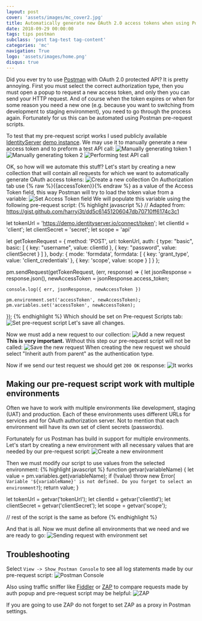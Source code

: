 ```yaml
---
layout: post
cover: 'assets/images/mc_cover2.jpg'
title: Automatically generate new OAuth 2.0 access tokens when using Postman
date: 2018-09-29 00:00:00
tags: tips postman 
subclass: 'post tag-test tag-content'
categories: 'mc'
navigation: True
logo: 'assets/images/home.png'
disqus: true
---
```


Did you ever try to use [Postman](https://www.getpostman.com/)
with OAuth 2.0 protected API? 
It is pretty annoying. 
First you must select the correct authorization type, 
then you must open a popup to request a new access token,
and only then you can send your HTTP request.
And of course when the token expires or when for some reason you need a
new one (e.g. because you want to switching from development to staging environment),
you need to go through the process again.
Fortunately for us this can be automated using Postman pre-request scripts.

To test that my pre-request script works I used publicly available 
[IdentityServer](http://identityserver.io/)
[demo instance](https://demo.identityserver.io/).
We may use it to manually generate a new access token and
to preform a test API call:
![Manually generating token 1](assets/images/2018-09-29/Postman_1.png)
![Manually generating token 2](assets/images/2018-09-29/Postman_2.png)
![Performing test API call](assets/images/2018-09-29/Postman_3.png)

OK, so how will we automate this stuff? Let's start by creating a new
collection that will contain all requests for which we want to automatically
generate OAuth access tokens:
![Create a new collection](assets/images/2018-09-29/Postman_4.png)
On Authorization tab use {% raw %}{{accessToken}}{% endraw %}
 as a value of the Access Token
field, this way Postman will try to load the token value from a variable:
![Set Access Token field](assets/images/2018-09-29/Postman_6.png)
We will populate this variable using the following pre-request script:
{% highlight javascript %}
// Adapted from: https://gist.github.com/harryi3t/dd5c61451206047db70710ff6174c3c1

let tokenUrl = 'https://demo.identityserver.io/connect/token';
let clientId = 'client';
let clientSecret = 'secret';
let scope = 'api'

let getTokenRequest = {
    method: 'POST',
    url: tokenUrl,
    auth: {
        type: "basic",
        basic: [
            { key: "username", value: clientId },
            { key: "password", value: clientSecret }
        ]
    },
    body: {
        mode: 'formdata',
        formdata: [
            { key: 'grant_type', value: 'client_credentials' },
            { key: 'scope', value: scope }
        ]
    }
};

pm.sendRequest(getTokenRequest, (err, response) => {
    let jsonResponse = response.json(),
        newAccessToken = jsonResponse.access_token;

    console.log({ err, jsonResponse, newAccessToken })

    pm.environment.set('accessToken', newAccessToken);
    pm.variables.set('accessToken', newAccessToken);
});
{% endhighlight %}
Which should be set on Pre-request Scripts tab:
![Set pre-request script](assets/images/2018-09-29/Postman_5.png)
Let's save all changes.

Now we must add a new request to our collection:
![Add a new request](assets/images/2018-09-29/Postman_7.png)
**This is very important.** Without this step our
pre-request script will not be called:
![Save the new request](assets/images/2018-09-29/Postman_8.png)
When creating the new request we should select "Inherit auth from parent"
as the authentication type.

Now if we send our test request we should get `200 OK` response:
![It works](assets/images/2018-09-29/Postman_9.png)

## Making our pre-request script work with multiple environments

Often we have to work with multiple environments like
development, staging (UAT) and production.
Each of these environments uses different URLs for services
and for OAuth authorization server. 
Not to mention that each environment will 
have its own set of client secrets (passwords).

Fortunately for us Postman has build in support for multiple environments.
Let's start by creating a new environment with all necessary values
that are needed by our pre-request script:
![Create a new environment](assets/images/2018-09-29/Postman_10.png)

Then we must modify our script to use values from the selected
environment:
{% highlight javascript %}
function getvar(variableName) {
    let value = pm.variables.get(variableName);
    if (!value) throw new Error(
        `Variable '${variableName}' is not defined. Do you forget to select an environment?`);
    return value;
}

let tokenUrl = getvar('tokenUrl');
let clientId = getvar('clientId');
let clientSecret = getvar('clientSecret');
let scope = getvar('scope'); 

// rest of the script is the same as before
{% endhighlight %}

And that is all. Now we must define all environments that
we need and we are ready to go:
![Sending request with environment set](assets/images/2018-09-29/Postman_11.png)

## Troubleshooting

Select `View -> Show Postman Console` to see all log statements
made by our pre-request script: 
![Postman Console](assets/images/2018-09-29/Postman_12.png)

Also using traffic sniffer like [Fiddler](https://www.telerik.com/fiddler)
or [ZAP](https://www.owasp.org/index.php/OWASP_Zed_Attack_Proxy_Project)
to compare requests made by auth popup and pre-request script may be helpful:
![ZAP](assets/images/2018-09-29/zap.png)

If you are going to use ZAP do not forget to set ZAP as a proxy in Postman settings.

